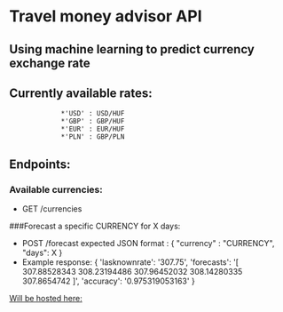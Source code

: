 # Travel money advisor API
## Using machine learning to predict currency exchange rate

## Currently available rates:
				 *'USD' : USD/HUF
                 *'GBP' : GBP/HUF
                 *'EUR' : EUR/HUF
                 *'PLN' : GBP/PLN

## Endpoints:
### Available currencies:
* GET /currencies

###Forecast a specific CURRENCY for X days:
* POST /forecast
	expected JSON format : 
	{ 
	"currency" : "CURRENCY",
    "days": X
    }
* Example response:
	{
	 'lasknownrate': '307.75', 
	 'forecasts': '[ 307.88528343  308.23194486  307.96452032  308.14280335  307.8654742 ]', 
	 'accuracy': '0.975319053163'
	 }
	 
[Will be hosted here:](http:\\laszlo.szoboszlai.me "Laszlo's page")
